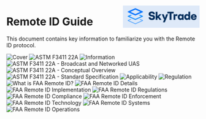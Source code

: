 <p align="right">
  <img src="../others/images/16image.png" alt="SkyTrade" width="200" style="float: right;">
</p>


# Remote ID Guide
This document contains key information to familiarize you with the Remote ID protocol.


![Cover](../others/images/2.png)
![ASTM F3411 22A](../others/images/3.png)
![Information](../others/images/4.png)
![ASTM F3411 22A - Broadcast and Networked UAS](../others/images/5.png)
![ASTM F3411 22A - Conceptual Overview](../others/images/6.png)
![ASTM F3411 22A - Standard Specification](../others/images/7.png)
![Applicability](../others/images/8.png)
![Regulation](../others/images/9.png)
![What is FAA Remote ID?](../others/images/10.png)
![FAA Remote ID Details](../others/images/11.png)
![FAA Remote ID Implementation](../others/images/12.png)
![FAA Remote ID Regulations](../others/images/13.png)
![FAA Remote ID Compliance](../others/images/14.png)
![FAA Remote ID Enforcement](../others/images/15.png)
![FAA Remote ID Technology](../others/images/16.png)
![FAA Remote ID Systems](../others/images/17.png)
![FAA Remote ID Operations](../others/images/18.png)

